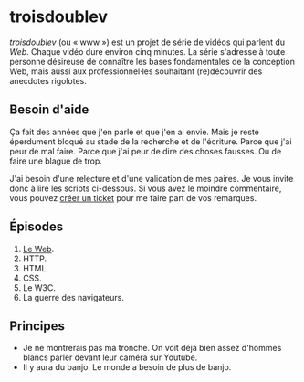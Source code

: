 # troisdoublev

_troisdoublev_ (ou « www ») est un projet de série de vidéos qui parlent du _Web_. Chaque vidéo dure environ cinq minutes. La série s'adresse à toute personne désireuse de connaître les bases fondamentales de la conception Web, mais aussi aux professionnel·les souhaitant (re)découvrir des anecdotes rigolotes.

## Besoin d'aide

Ça fait des années que j'en parle et que j'en ai envie. Mais je reste éperdument bloqué au stade de la recherche et de l'écriture. Parce que j'ai peur de mal faire. Parce que j'ai peur de dire des choses fausses. Ou de faire une blague de trop.

J'ai besoin d'une relecture et d'une validation de mes paires. Je vous invite donc à lire les scripts ci-dessous. Si vous avez le moindre commentaire, vous pouvez [créer un ticket](https://github.com/hteumeuleu/troisdoublev/issues/new) pour me faire part de vos remarques.

## Épisodes

1. [Le Web](01-le-web.md).
2. HTTP.
3. HTML.
4. CSS.
5. Le W3C.
6. La guerre des navigateurs.

## Principes

* Je ne montrerais pas ma tronche. On voit déjà bien assez d'hommes blancs parler devant leur caméra sur Youtube.
* Il y aura du banjo. Le monde a besoin de plus de banjo.